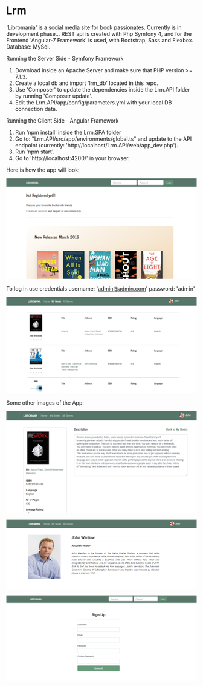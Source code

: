 # Lrm

'Libromania' is a social media site for book passionates. Currently is in development phase...
REST api is created with Php Symfony 4, and for the Frontend 'Angular-7 Framework' is used, with Bootstrap, Sass and Flexbox.
Database: MySql.

Running the Server Side - Symfony Framework

1. Download inside an Apache Server and make sure that PHP version >= 7.1.3.
2. Create a local db and import 'lrm_db' located in this repo.
3. Use 'Composer' to update the dependencies inside the Lrm.API folder by running 'Composer update'.
4. Edit the Lrm.API/app/config/parameters.yml with your local DB connection data.

Running the Client Side - Angular Framework

1. Run 'npm install' inside the Lrm.SPA folder
2. Go to: "Lrm.API/src/app/environments/global.ts" and update to the API endpoint (currently: 'http://localhost/Lrm.API/web/app_dev.php').
3. Run 'npm start'.
4. Go to  'http://localhost:4200/' in your browser.


Here is how the app will look:


![home](images_of_app/Home1.PNG)


To log in use credentials
username: 'admin@admin.com'
password: 'admin'


![loggedin](images_of_app/Mybooks1.PNG)


Some other images of the App:


![bookDescription](images_of_app/book1.PNG)


![author](images_of_app/Author.PNG)


![signup](images_of_app/Sign_Up.PNG)
